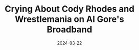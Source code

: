 ---
title: "Crying About Cody Rhodes and Wrestlemania on Al Gore's Broadband"
date: 2024-03-22
description: "Crying About Cody Rhodes and Wrestlemania on Al Gore's Broadband"
longDescription: >-
    ​As the road to Wrestlemania heats up, the fellas cover the build-up to Wrestlemania XL, the debut of Mercedes Mone in AEW and all the happenings in pro-wrestling. Topics include:
    -Did CM Punk have his injury coming to him?
    -Is Bayley’s Royal Rumble win being overshadowed?
    -Did Naomi get a raw deal losing on SmackDown right after coming back?
    -How do we feel about Paul Heyman going into the WWE Hall of Fame?
    -When will New Jack go into the WWE Hall of Fame?
    -Facebook wrestling fans need help
    -Vince McMahon’s alleged atrocities
    
    Stay tuned for the next episode where we continue our discussion and give out our illustrious awards..
    
    Visit ProWrestlingBlack.org for all We Comin For You Cast episodes! Send questions or comments to WeCominForYouCast@gmail.com
    WCFY online
    RVS: @FranchICE06
    ROD: @R8TED_R
    FB Group: https://bit.ly/3iGwOMw
    IG: https://bit.ly/2NB17ZB
    
    Follow SOLC Network online
    Instagram: https://bit.ly/39VL542
    Twitter: https://bit.ly/39aL395
    Facebook: https://bit.ly/3sQn7je
    
    To Listen to the podcast
    Podbean https://bit.ly/3t7SDJH
    YouTube http://bit.ly/3ouZqJU
    Spotify http://spoti.fi/3pwZZnJ
    Apple http://apple.co/39rwjD1
duration: "1:04:53"
youtubeId: "AM780dMdqSA"

image: "/uploads/thumbnails/AM780dMdqSA.jpg"
tags: ["wrestling","wrestlemania","royal rumble","wwe","aew"]
draft: false
---